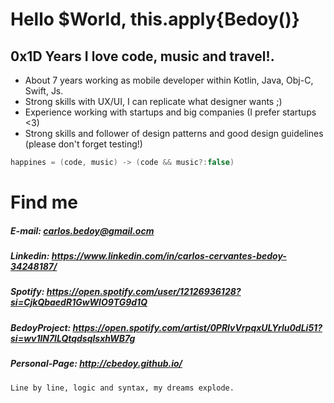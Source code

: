 # Hello $World, this.apply{Bedoy()}

## 0x1D Years I love code, music and travel!. 

- About 7 years working as mobile developer within Kotlin, Java, Obj-C, Swift, Js.
- Strong skills with UX/UI, I can replicate what designer wants ;)
- Experience working with startups and big companies (I prefer startups <3)
- Strong skills and follower of design patterns and good design guidelines (please don't forget testing!)

```kotlin
happines = (code, music) -> (code && music?:false)
```


# Find me 

##### E-mail: carlos.bedoy@gmail.ocm 
##### Linkedin: https://www.linkedin.com/in/carlos-cervantes-bedoy-34248187/
##### Spotify: https://open.spotify.com/user/12126936128?si=CjkQbaedR1GwWlO9TG9d1Q
##### BedoyProject: https://open.spotify.com/artist/0PRlvVrpqxULYrlu0dLi51?si=wv1lN7lLQtqdsqlsxhWB7g
##### Personal-Page: http://cbedoy.github.io/


```
Line by line, logic and syntax, my dreams explode.
```


<!--
**cbedoy/cbedoy** is a ✨ _special_ ✨ repository because its `README.md` (this file) appears on your GitHub profile.

Here are some ideas to get you started:

- 🔭 I’m currently working on ...
- 🌱 I’m currently learning ...
- 👯 I’m looking to collaborate on ...
- 🤔 I’m looking for help with ...
- 💬 Ask me about ...
- 📫 How to reach me: ...
- 😄 Pronouns: ...
- ⚡ Fun fact: ...
-->
